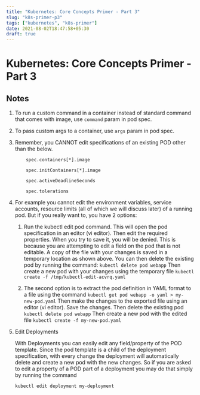 ```yaml
---
title: "Kubernetes: Core Concepts Primer - Part 3"
slug: "k8s-primer-p3"
tags: ["kubernetes", "k8s-primer"]
date: 2021-08-02T18:47:58+05:30
draft: true
---
```


# Kubernetes: Core Concepts Primer - Part 3

## Notes

1. To run a custom command in a container instead of standard command that comes with image, use `command` param in pod spec.

2. To pass custom args to a container, use `args` param in pod spec.

3. Remember, you CANNOT edit specifications of an existing POD other than the below.
    ```
        spec.containers[*].image

        spec.initContainers[*].image

        spec.activeDeadlineSeconds

        spec.tolerations
    ```
4. For example you cannot edit the environment variables, service accounts, resource limits (all of which we will discuss later) of a running pod. But if you really want to, you have 2 options:

    1. Run the kubectl edit pod <pod name> command.  This will open the pod specification in an editor (vi editor). Then edit the required properties. When you try to save it, you will be denied. 
    This is because you are attempting to edit a field on the pod that is not editable. 
    A copy of the file with your changes is saved in a temporary location as shown above. 
    You can then delete the existing pod by running the command: `kubectl delete pod webapp`
    Then create a new pod with your changes using the temporary file
    `kubectl create -f /tmp/kubectl-edit-acvrq.yaml`

    2. The second option is to extract the pod definition in YAML format to a file using the command `kubectl get pod webapp -o yaml > my-new-pod.yaml`
    Then make the changes to the exported file using an editor (vi editor). Save the changes. Then delete the existing pod `kubectl delete pod webapp`
    Then create a new pod with the edited file `kubectl create -f my-new-pod.yaml`


5. Edit Deployments

    With Deployments you can easily edit any field/property of the POD template. Since the pod template is a child of the deployment specification,  with every change the deployment will automatically delete and create a new pod with the new changes. So if you are asked to edit a property of a POD part of a deployment you may do that simply by running the command

    `kubectl edit deployment my-deployment`